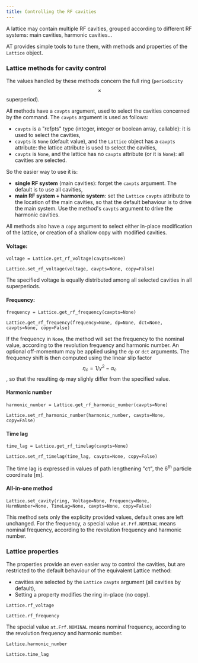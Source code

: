 ```yaml
---
title: Controlling the RF cavities
---
```

A lattice may contain multiple RF cavities, grouped according to different RF systems:
main cavities, harmonic cavities…

AT provides simple tools to tune them, with methods and properties of the
`Lattice` object.

### Lattice methods for cavity control

The values handled by these methods concern the full ring (`periodicity` $$\times$$ superperiod).

All methods have a `cavpts` argument, used to select the cavities concerned by the command.
The `cavpts` argument is used as follows:
- `cavpts` is a "refpts" type (integer, integer or boolean array, callable): it is used to select the cavities,
- `cavpts` is `None` (default value), and the `Lattice` object has a `cavpts` attribute: the lattice attribute is used to select the cavities,
- `cavpts` is `None`, and the lattice has no `cavpts` attribute (or it is `None`): all cavities are selected.

So the easier way to use it is:
- **single RF system** (main cavities): forget the `cavpts` argument. The default is to use all cavities,
- **main RF system + harmonic system**: set the `Lattice` `cavpts` attribute to the location of the main cavities,
  so that the default behaviour is to drive the main system. Use the method's `cavpts` argument to drive the harmonic cavities.

All methods also have a `copy` argument to select either in-place modification
of the lattice, or creation of a shallow copy with modified cavities.

#### Voltage:
```voltage = Lattice.get_rf_voltage(cavpts=None)```

```Lattice.set_rf_voltage(voltage, cavpts=None, copy=False)```

The specified voltage is equally distributed among all selected cavities in all superperiods.

#### Frequency:
`frequency = Lattice.get_rf_frequency(cavpts=None)`

`Lattice.get_rf_frequency(frequency=None, dp=None, dct=None, cavpts=None, copy=False)`

If the frequency in `None`, the method will set the frequency to the nominal value,
according to the revolution frequency and harmonic number. An optional
off-momentum may be applied using the `dp` or `dct` arguments. The frequency
shift is then computed using the linear slip factor $$\eta_c = 1/\gamma^2 - \alpha_c$$ ,
so that the resulting `dp` may slighly differ from the specified value.
#### Harmonic number
`harmonic_number = Lattice.get_rf_harmonic_number(cavpts=None)`

`Lattice.set_rf_harmonic_number(harmonic_number, cavpts=None, copy=False)`
#### Time lag
`time_lag = Lattice.get_rf_timelag(cavpts=None)`

`Lattice.set_rf_timelag(time_lag, cavpts=None, copy=False)`

The time lag is expressed in values of path lengthening "c&tau;", the 6<sup>th</sup> particle coordinate [m].
#### All-in-one method
`Lattice.set_cavity(ring, Voltage=None, Frequency=None, HarmNumber=None,
               TimeLag=None, cavpts=None, copy=False)`

This method sets only the explicity provided values, default ones are left unchanged.
For the frequency, a special value `at.Frf.NOMINAL` means nominal frequency,
according to the revolution frequency and harmonic number.

### Lattice properties
The properties provide an even easier way to control the cavities, but are restricted
to the default behaviour of the equivalent Lattice method:
- cavities are selected by the `Lattice` `cavpts` argument (all cavities by default),
- Setting a property modifies the ring in-place (no copy).

`Lattice.rf_voltage`

`Lattice.rf_frequency`

The special value `at.Frf.NOMINAL` means nominal frequency,
according to the revolution frequency and harmonic number.

`Lattice.harmonic_number`

`Lattice.time_lag`
